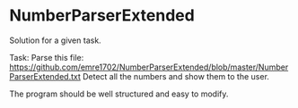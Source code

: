 # NumberParserExtended
Solution for a given task.

Task:
Parse this file:  
https://github.com/emre1702/NumberParserExtended/blob/master/NumberParserExtended.txt
Detect all the numbers and show them to the user.

The program should be well structured and easy to modify.  
